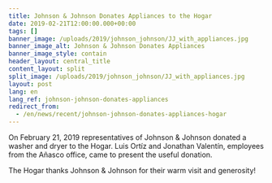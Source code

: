 ```yaml
---
title: Johnson & Johnson Donates Appliances to the Hogar
date: 2019-02-21T12:00:00.000+00:00
tags: []
banner_image: /uploads/2019/johnson_johnson/JJ_with_appliances.jpg
banner_image_alt: Johnson & Johnson Donates Appliances
banner_image_style: contain
header_layout: central_title
content_layout: split
split_image: /uploads/2019/johnson_johnson/JJ_with_appliances.jpg
layout: post
lang: en
lang_ref: johnson-johnson-donates-appliances
redirect_from:
  - /en/news/recent/johnson-johnson-donates-appliances-hogar
---
```

On February 21, 2019 representatives of Johnson & Johnson donated a washer and dryer to the Hogar. Luis Ortíz and Jonathan Valentín, employees from the Añasco office, came to present the useful donation.

The Hogar thanks Johnson & Johnson for their warm visit and generosity!
